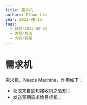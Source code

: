 ```yaml
---
title: 需求机
authors: Ethan Lin
year: 2022-08-15 
tags:
  - 日期/2022-08-15 
  - 类型/想法 
  - 内容/机器 
---
```



# 需求机





需求机，Needs Machine，作用如下：
- 获取来自感知接收机之感知；
- 发送预期需求给目标机；